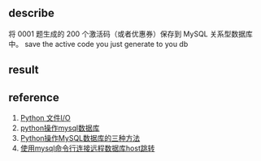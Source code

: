 ## describe
将 0001 题生成的 200 个激活码（或者优惠券）保存到 MySQL 关系型数据库中。
save the active code you just generate to you db

## result


## reference
1. [Python 文件I/O](http://www.runoob.com/python/python-files-io.html)  
2. [python操作mysql数据库](http://www.runoob.com/python/python-mysql.html)  
3. [Python操作MySQL数据库的三种方法](http://blog.csdn.net/oscer2016/article/details/70257024)  
4. [使用mysql命令行连接远程数据库host跳转](https://segmentfault.com/q/1010000010052719)  